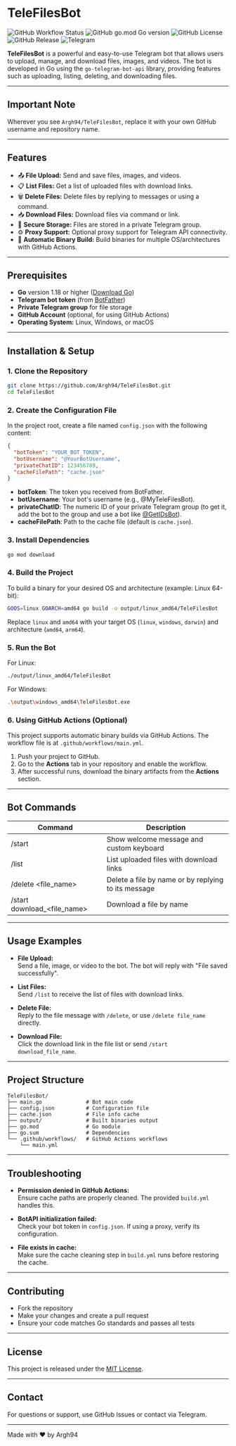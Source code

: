 # TeleFilesBot

![GitHub Workflow Status](https://img.shields.io/github/actions/workflow/status/Argh94/TeleFilesBot/main.yml?branch=main&style=flat-square)
![GitHub go.mod Go version](https://img.shields.io/github/go-mod/go-version/Argh94/TeleFilesBot?style=flat-square)
![GitHub License](https://img.shields.io/github/license/Argh94/TeleFilesBot?style=flat-square)
![GitHub Release](https://img.shields.io/github/v/release/Argh94/TeleFilesBot?style=flat-square)
![Telegram](https://img.shields.io/badge/Telegram-Bot-blue?style=flat-square&logo=telegram)

**TeleFilesBot** is a powerful and easy-to-use Telegram bot that allows users to upload, manage, and download files, images, and videos. The bot is developed in Go using the `go-telegram-bot-api` library, providing features such as uploading, listing, deleting, and downloading files.

---

## Important Note
Wherever you see `Argh94/TeleFilesBot`, replace it with your own GitHub username and repository name.

---

## Features
- 📤 **File Upload:** Send and save files, images, and videos.
- 📋 **List Files:** Get a list of uploaded files with download links.
- 🗑️ **Delete Files:** Delete files by replying to messages or using a command.
- 📥 **Download Files:** Download files via command or link.
- 🔐 **Secure Storage:** Files are stored in a private Telegram group.
- ⚙️ **Proxy Support:** Optional proxy support for Telegram API connectivity.
- 🚀 **Automatic Binary Build:** Build binaries for multiple OS/architectures with GitHub Actions.

---

## Prerequisites
- **Go** version 1.18 or higher ([Download Go](https://golang.org/dl/))
- **Telegram bot token** (from [BotFather](https://t.me/BotFather))
- **Private Telegram group** for file storage
- **GitHub Account** (optional, for using GitHub Actions)
- **Operating System:** Linux, Windows, or macOS

---

## Installation & Setup

### 1. Clone the Repository
```bash
git clone https://github.com/Argh94/TeleFilesBot.git
cd TeleFilesBot
```

### 2. Create the Configuration File

In the project root, create a file named `config.json` with the following content:

```json
{
  "botToken": "YOUR_BOT_TOKEN",
  "botUsername": "@YourBotUsername",
  "privateChatID": 123456789,
  "cacheFilePath": "cache.json"
}
```
- **botToken**: The token you received from BotFather.
- **botUsername**: Your bot's username (e.g., @MyTeleFilesBot).
- **privateChatID**: The numeric ID of your private Telegram group (to get it, add the bot to the group and use a bot like [@GetIDsBot](https://t.me/GetIDsBot)).
- **cacheFilePath**: Path to the cache file (default is `cache.json`).

### 3. Install Dependencies
```bash
go mod download
```

### 4. Build the Project
To build a binary for your desired OS and architecture (example: Linux 64-bit):

```bash
GOOS=linux GOARCH=amd64 go build -o output/linux_amd64/TeleFilesBot
```
Replace `linux` and `amd64` with your target OS (`linux`, `windows`, `darwin`) and architecture (`amd64`, `arm64`).

### 5. Run the Bot
For Linux:
```bash
./output/linux_amd64/TeleFilesBot
```
For Windows:
```bash
.\output\windows_amd64\TeleFilesBot.exe
```

### 6. Using GitHub Actions (Optional)
This project supports automatic binary builds via GitHub Actions. The workflow file is at `.github/workflows/main.yml`.
1. Push your project to GitHub.
2. Go to the **Actions** tab in your repository and enable the workflow.
3. After successful runs, download the binary artifacts from the **Actions** section.

---

## Bot Commands

| Command | Description |
|---------|-------------|
| /start | Show welcome message and custom keyboard |
| /list | List uploaded files with download links |
| /delete <file_name> | Delete a file by name or by replying to its message |
| /start download_<file_name> | Download a file by name |

---

## Usage Examples

- **File Upload:**  
  Send a file, image, or video to the bot. The bot will reply with "File saved successfully".

- **List Files:**  
  Send `/list` to receive the list of files with download links.

- **Delete File:**  
  Reply to the file message with `/delete`, or use `/delete file_name` directly.

- **Download File:**  
  Click the download link in the file list or send `/start download_file_name`.

---

## Project Structure

```
TeleFilesBot/
├── main.go              # Bot main code
├── config.json          # Configuration file
├── cache.json           # File info cache
├── output/              # Built binaries output
├── go.mod               # Go module
├── go.sum               # Dependencies
└── .github/workflows/   # GitHub Actions workflows
    └── main.yml
```

---

## Troubleshooting

- **Permission denied in GitHub Actions:**  
  Ensure cache paths are properly cleaned. The provided `build.yml` handles this.

- **BotAPI initialization failed:**  
  Check your bot token in `config.json`. If using a proxy, verify its configuration.

- **File exists in cache:**  
  Make sure the cache cleaning step in `build.yml` runs before restoring the cache.

---

## Contributing

- Fork the repository
- Make your changes and create a pull request
- Ensure your code matches Go standards and passes all tests

---

## License

This project is released under the [MIT License](LICENSE).

---

## Contact

For questions or support, use GitHub Issues or contact via Telegram.

---

Made with ❤️ by Argh94
